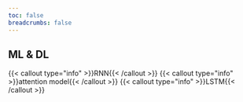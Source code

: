 ```yaml
---
toc: false
breadcrumbs: false
---
```


## ML & DL
{{< callout type="info" >}}RNN{{< /callout >}}
{{< callout type="info" >}}attention model{{< /callout >}}
{{< callout type="info" >}}LSTM{{< /callout >}}